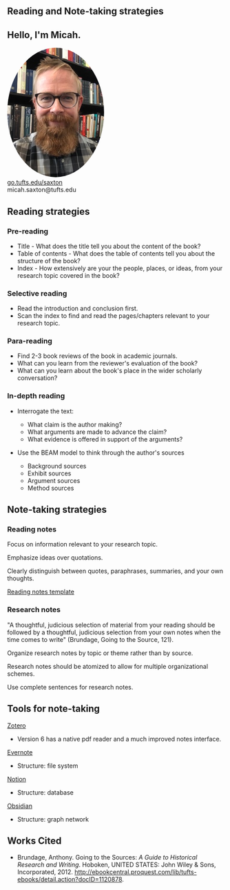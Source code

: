 ## Reading and Note-taking strategies


## Hello, I'm Micah.
<img src="./images/saxton_profile.jpg" height=300 style="border-radius: 50%">
<br>
<a href = "https://go.tufts.edu/saxton" target="_blank">go.tufts.edu/saxton</a> 
<br> 
micah.saxton@tufts.edu


## Reading strategies

### Pre-reading
* Title - What does the title tell you about the content of the book?
* Table of contents - What does the table of contents tell you about the structure of the book?
* Index - How extensively are your the people, places, or ideas, from your research topic covered in the book?

### Selective reading
* Read the introduction and conclusion first.
* Scan the index to find and read the pages/chapters relevant to your research topic.

### Para-reading
* Find 2-3 book reviews of the book in academic journals.
* What can you learn from the reviewer's evaluation of the book?
* What can you learn about the book's place in the wider scholarly conversation?

### In-depth reading
* Interrogate the text:
    * What claim is the author making?
    * What arguments are made to advance the claim?
    * What evidence is offered in support of the arguments?

* Use the BEAM model to think through the author's sources
    * Background sources
    * Exhibit sources
    * Argument sources
    * Method sources


## Note-taking strategies

### Reading notes

Focus on information relevant to your research topic.

Emphasize ideas over quotations.

Clearly distinguish between quotes, paraphrases, summaries, and your own thoughts.

[Reading notes template](https://msaxton.notion.site/Reading-Notes-Template-94be8f3b1a064b7d9ce7319953c5d551)

### Research notes

"A thoughtful, judicious selection of material from your reading should be followed by a thoughtful, judicious selection from your own notes when the time comes to write" (Brundage, Going to the Source, 121).

Organize research notes by topic or theme rather than by source.

Research notes should be atomized to allow for multiple organizational schemes.

Use complete sentences for research notes.


## Tools for note-taking

[Zotero](https://www.zotero.org/)
*   Version 6 has a native pdf reader and a much improved notes interface.

[Evernote](https://evernote.com/?b=2022-fall-initial-inline-variant-b)
* Structure: file system

[Notion](https://www.notion.so/product)
* Structure: database

[Obsidian](https://obsidian.md/)
* Structure: graph network

## Works Cited

* Brundage, Anthony. Going to the Sources: _A Guide to Historical Research and Writing_. Hoboken, UNITED STATES: John Wiley & Sons, Incorporated, 2012. http://ebookcentral.proquest.com/lib/tufts-ebooks/detail.action?docID=1120878.